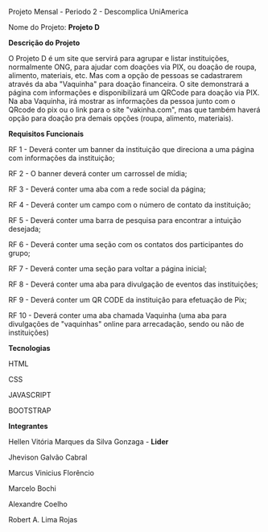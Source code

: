Projeto Mensal - Periodo 2 - Descomplica UniAmerica

Nome do Projeto: **Projeto D**

**Descrição do Projeto**

O Projeto D é um site que servirá para agrupar e listar instituições, normalmente ONG, para ajudar com doações via PIX, ou doação de roupa, alimento, materiais, etc.
Mas com a opção de pessoas se cadastrarem através da aba "Vaquinha" para doação financeira. 
O site demonstrará a página com informações e disponibilizará um QRCode para doação via PIX. Na aba Vaquinha, irá mostrar as informações da pessoa junto com o QRcode do pix ou o link para o site "vakinha.com", mas que também haverá opção para doação pra demais opções (roupa, alimento, materiais).


**Requisitos Funcionais**

RF 1 - Deverá conter um banner da instituição que direciona a uma página com informações da 
instituição;

RF 2 - O banner deverá conter um carrossel de mídia;

RF 3 - Deverá conter uma aba com a rede social da página;

RF 4 - Deverá conter um campo com o número de contato da instituição;

RF 5 - Deverá conter uma barra de pesquisa para encontrar a intuição desejada;

RF 6 - Deverá conter uma seção com os contatos dos participantes do grupo;

RF 7 - Deverá conter uma seção para voltar a página inicial;

RF 8 - Deverá conter uma aba para divulgação de eventos das instituições;

RF 9 - Deverá conter um QR CODE da instituição para efetuação de Pix;

RF 10 - Deverá conter uma aba chamada Vaquinha (uma aba para divulgações de "vaquinhas" 
online para arrecadação, sendo ou não de instituições)

**Tecnologias**

HTML

CSS

JAVASCRIPT

BOOTSTRAP

**Integrantes**

Hellen Vitória Marques da Silva Gonzaga - **Lider**

Jhevison Galvão Cabral 

Marcus Vinicius Florêncio 

Marcelo Bochi 

Alexandre Coelho 

Robert A. Lima Rojas



